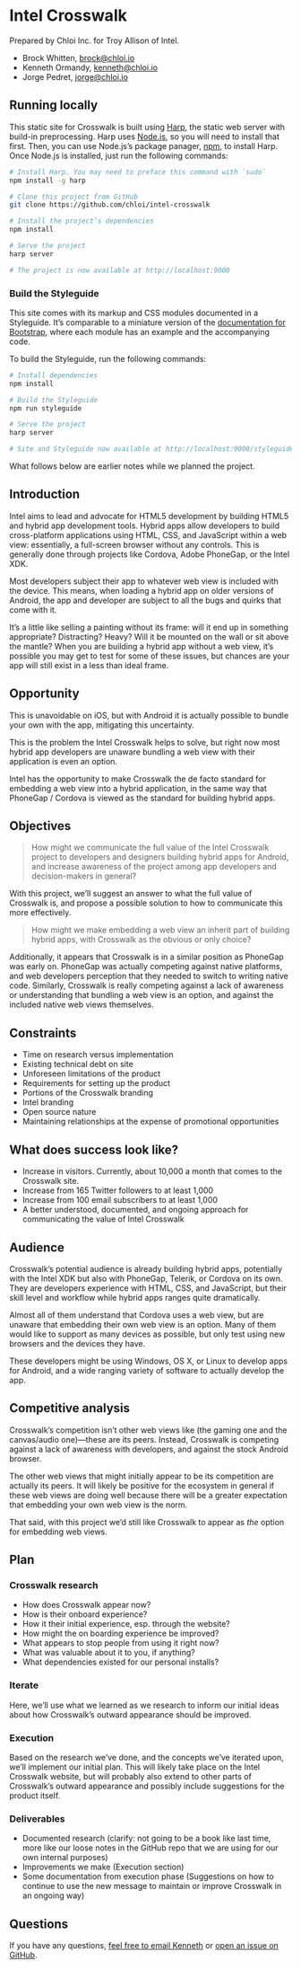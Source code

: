 # Intel Crosswalk

Prepared by Chloi Inc. for Troy Allison of Intel.

- Brock Whitten, [brock@chloi.io](mailto:brock@chloi.io)
- Kenneth Ormandy, [kenneth@chloi.io](mailto:kenneth@chloi.io)
- Jorge Pedret, [jorge@chloi.io](mailto:jorge@chloi.io)

## Running locally

This static site for Crosswalk is built using [Harp](http://harpjs.com), the static web server with build-in preprocessing. Harp uses [Node.js](http://nodejs.org), so you will need to install that first. Then, you can use Node.js’s package panager, [npm](http://npmjs.org), to install Harp. Once Node.js is installed, just run the following commands:

```sh
# Install Harp. You may need to preface this command with `sudo`
npm install -g harp

# Clone this project from GitHub
git clone https://github.com/chloi/intel-crosswalk

# Install the project’s dependencies
npm install

# Serve the project
harp server

# The project is now available at http://localhost:9000
```

### Build the Styleguide

This site comes with its markup and CSS modules documented in a Styleguide. It’s comparable to a miniature version of the [documentation for Bootstrap](http://getbootstrap.com/css/), where each module has an example and the accompanying code.

To build the Styleguide, run the following commands:

```sh
# Install dependencies
npm install

# Build the Styleguide
npm run styleguide

# Serve the project
harp server

# Site and Styleguide now available at http://localhost:9000/styleguide
```

What follows below are earlier notes while we planned the project.

## Introduction

Intel aims to lead and advocate for HTML5 development by building HTML5 and hybrid app development tools. Hybrid apps allow developers to build cross-platform applications using HTML, CSS, and JavaScript within a web view: essentially, a full-screen browser without any controls. This is generally done through projects like Cordova, Adobe PhoneGap, or the Intel XDK.

Most developers subject their app to whatever web view is included with the device. This means, when loading a hybrid app on older versions of Android, the app and developer are subject to all the bugs and quirks that come with it.

It’s a little like selling a painting without its frame: will it end up in something appropriate? Distracting? Heavy? Will it be mounted on the wall or sit above the mantle? When you are building a hybrid app without a web view, it’s possible you may get to test for some of these issues, but chances are your app will still exist in a less than ideal frame.

## Opportunity

This is unavoidable on iOS, but with Android it is actually possible to bundle your own with the app, mitigating this uncertainty.

This is the problem the Intel Crosswalk helps to solve, but right now most hybrid app developers are unaware bundling a web view with their application is even an option.

Intel has the opportunity to make Crosswalk the de facto standard for embedding a web view into a hybrid application, in the same way that PhoneGap / Cordova is viewed as the standard for building hybrid apps.

## Objectives

> How might we communicate the full value of the Intel Crosswalk project to developers and designers building hybrid apps for Android, and increase awareness of the project among app developers and decision-makers in general?

With this project, we’ll suggest an answer to what the full value of Crosswalk is, and propose a possible solution to how to communicate this more effectively. 

> How might we make embedding a web view an inherit part of building hybrid apps, with Crosswalk as the obvious or only choice?

Additionally, it appears that Crosswalk is in a similar position as PhoneGap was early on. PhoneGap was actually competing against native platforms, and web developers perception that they needed to switch to writing native code. Similarly, Crosswalk is really competing against a lack of awareness or understanding that bundling a web view is an option, and against the included native web views themselves.

## Constraints

- Time on research versus implementation
- Existing technical debt on site
- Unforeseen limitations of the product
- Requirements for setting up the product
- Portions of the Crosswalk branding
- Intel branding
- Open source nature
- Maintaining relationships at the expense of promotional opportunities

## What does success look like?

- Increase in visitors. Currently, about 10,000 a month that comes to the Crosswalk site.
- Increase from 165 Twitter followers to at least 1,000
- Increase from 100 email subscribers to at least 1,000
- A better understood, documented, and ongoing approach for communicating the value of Intel Crosswalk

## Audience

Crosswalk’s potential audience is already building hybrid apps, potentially with the Intel XDK but also with PhoneGap, Telerik, or Cordova on its own. They are developers experience with HTML, CSS, and JavaScript, but their skill level and workflow while hybrid apps ranges quite dramatically.

Almost all of them understand that Cordova uses a web view, but are unaware that embedding their own web view is an option. Many of them would like to support as many devices as possible, but only test using new browsers and the devices they have.

These developers might be using Windows, OS X, or Linux to develop apps for Android, and a wide ranging variety of software to actually develop the app.

## Competitive analysis

Crosswalk’s competition isn’t other web views like (the gaming one and the canvas/audio one)—these are its peers. Instead, Crosswalk is competing against a lack of awareness with developers, and against the stock Android browser.

The other web views that might initially appear to be its competition are actually its peers. It will likely be positive for the ecosystem in general if these web views are doing well because there will be a greater expectation that embedding your own web view is the norm.

That said, with this project we’d still like Crosswalk to appear as _the_ option for embedding web views.

## Plan

### Crosswalk research

- How does Crosswalk appear now?
- How is their onboard experience?
- How it their initial experience, esp. through the website?
- How might the on boarding experience be improved?
- What appears to stop people from using it right now?
- What was valuable about it to you, if anything?
- What dependencies existed for our personal installs?

### Iterate

Here, we’ll use what we learned as we research to inform our initial ideas about how Crosswalk’s outward appearance should be improved.

### Execution

Based on the research we’ve done, and the concepts we’ve iterated upon, we’ll implement our initial plan. This will likely take place on the Intel Crosswalk website, but will probably also extend to other parts of Crosswalk’s outward appearance and possibly include suggestions for the product itself.

### Deliverables

- Documented research (clarify: not going to be a book like last time, more like our loose notes in the GitHub repo that we are using for our own internal purposes)
- Improvements we make (Execution section)
- Some documentation from execution phase (Suggestions on how to continue to use the new message to maintain or improve Crosswalk in an ongoing way)

## Questions

If you have any questions, [feel free to email Kenneth](kenneth@chloi.io) or [open an issue on GitHub](https://github.com/chloi/intel-mobile-assessment).
